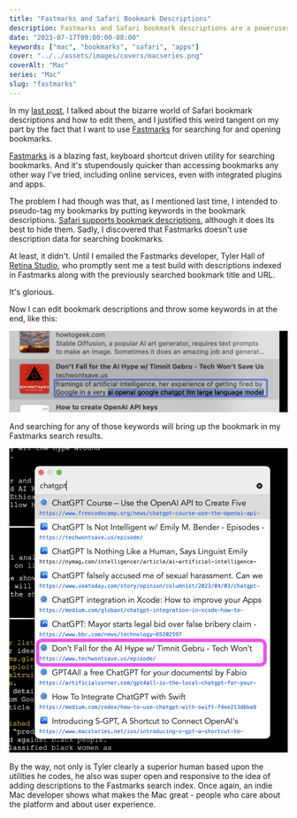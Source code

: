 ```yaml
---
title: "Fastmarks and Safari Bookmark Descriptions"
description: Fastmarks and Safari bookmark descriptions are a poweruser bookmark search combination supreme.
date: "2023-07-17T09:00:00-08:00"
keywords: ["mac", "bookmarks", "safari", "apps"]
cover: "../../assets/images/covers/macseries.png"
coverAlt: "Mac"
series: "Mac"
slug: "fastmarks"
---
```


In my [last post](https://scottwillsey.com/safari-bookmarks/), I talked about the bizarre world of Safari bookmark descriptions and how to edit them, and I justified this weird tangent on my part by the fact that I want to use [Fastmarks](https://retina.studio/fastmarks/) for searching for and opening bookmarks.

[Fastmarks](https://retina.studio/fastmarks/) is a blazing fast, keyboard shortcut driven utility for searching bookmarks. And it's stupendously quicker than accessing bookmarks any other way I've tried, including online services, even with integrated plugins and apps.

The problem I had though was that, as I mentioned last time, I intended to pseudo-tag my bookmarks by putting keywords in the bookmark descriptions. [Safari supports bookmark descriptions](https://discussions.apple.com/thread/252322786), although it does its best to hide them. Sadly, I discovered that Fastmarks doesn't use description data for searching bookmarks.

At least, it didn't. Until I emailed the Fastmarks developer, Tyler Hall of [Retina Studio](https://retina.studio), who promptly sent me a test build with descriptions indexed in Fastmarks along with the previously searched bookmark title and URL.

It's glorious.

Now I can edit bookmark descriptions and throw some keywords in at the end, like this:

[![Safari bookmark description with my keywords added](../../assets/images/posts/BookmarkDescriptionKeywords-F9B6B9AE-1A28-4991-AE4F-65E3AAEE38B4.png)](/images/posts/BookmarkDescriptionKeywords-F9B6B9AE-1A28-4991-AE4F-65E3AAEE38B4.jpg)

And searching for any of those keywords will bring up the bookmark in my Fastmarks search results.

[![Fastmarks search for a keyword](../../assets/images/posts/FastmarksSearch-F9B6B9AE-1A28-4991-AE4F-65E3AAEE38B4.png)](/images/posts/FastmarksSearch-F9B6B9AE-1A28-4991-AE4F-65E3AAEE38B4.jpg)

By the way, not only is Tyler clearly a superior human based upon the utilities he codes, he also was super open and responsive to the idea of adding descriptions to the Fastmarks search index. Once again, an indie Mac developer shows what makes the Mac great - people who care about the platform and about user experience.
